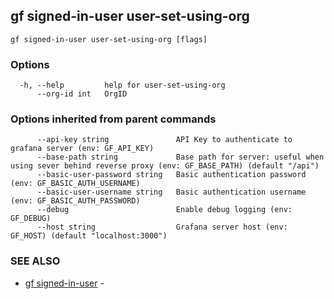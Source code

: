 ## gf signed-in-user user-set-using-org



```
gf signed-in-user user-set-using-org [flags]
```

### Options

```
  -h, --help         help for user-set-using-org
      --org-id int   OrgID
```

### Options inherited from parent commands

```
      --api-key string               API Key to authenticate to grafana server (env: GF_API_KEY)
      --base-path string             Base path for server: useful when using sever behind reverse proxy (env: GF_BASE_PATH) (default "/api")
      --basic-user-password string   Basic authentication password (env: GF_BASIC_AUTH_USERNAME)
      --basic-user-username string   Basic authentication username (env: GF_BASIC_AUTH_PASSWORD)
      --debug                        Enable debug logging (env: GF_DEBUG)
      --host string                  Grafana server host (env: GF_HOST) (default "localhost:3000")
```

### SEE ALSO

* [gf signed-in-user](gf_signed-in-user.md)	 - 

